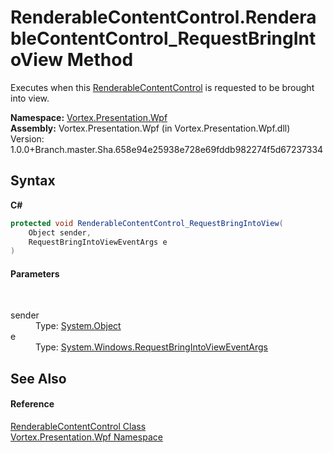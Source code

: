 # RenderableContentControl.RenderableContentControl_RequestBringIntoView Method 
 

Executes when this <a href="T_Vortex_Presentation_Wpf_RenderableContentControl.md">RenderableContentControl</a> is requested to be brought into view.

**Namespace:**&nbsp;<a href="N_Vortex_Presentation_Wpf.md">Vortex.Presentation.Wpf</a><br />**Assembly:**&nbsp;Vortex.Presentation.Wpf (in Vortex.Presentation.Wpf.dll) Version: 1.0.0+Branch.master.Sha.658e94e25938e728e69fddb982274f5d67237334

## Syntax

**C#**<br />
``` C#
protected void RenderableContentControl_RequestBringIntoView(
	Object sender,
	RequestBringIntoViewEventArgs e
)
```


#### Parameters
&nbsp;<dl><dt>sender</dt><dd>Type: <a href="https://docs.microsoft.com/dotnet/api/system.object" target="_blank">System.Object</a><br /></dd><dt>e</dt><dd>Type: <a href="https://docs.microsoft.com/dotnet/api/system.windows.requestbringintovieweventargs" target="_blank">System.Windows.RequestBringIntoViewEventArgs</a><br /></dd></dl>

## See Also


#### Reference
<a href="T_Vortex_Presentation_Wpf_RenderableContentControl.md">RenderableContentControl Class</a><br /><a href="N_Vortex_Presentation_Wpf.md">Vortex.Presentation.Wpf Namespace</a><br />